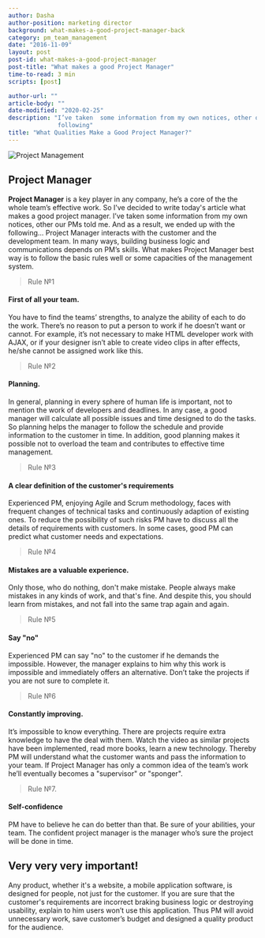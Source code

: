 ```yaml
---
author: Dasha
author-position: marketing director
background: what-makes-a-good-project-manager-back
category: pm_team_management
date: "2016-11-09"
layout: post
post-id: what-makes-a-good-project-manager
post-title: "What makes a good Project Manager"
time-to-read: 3 min
scripts: [post]

author-url: ""
article-body: ""
date-modified: "2020-02-25"
description: "I’ve taken  some information from my own notices, other our PMs told me. And as a result, we ended up with the
              following"
title: "What Qualities Make a Good Project Manager?"
---
```


![Project Management](https://i.imgur.com/QGz6Pg6.jpg)

## Project Manager

**Project Manager** is a key player in any company, he’s a core of the the whole team’s effective work. So I’ve decided to write today's article what makes a good project manager. I’ve taken  some information from my own notices, other our PMs told me. And as a result, we ended up with the following...
Project Manager interacts with the customer and the development team. In many ways, building business logic and communications depends on PM’s skills. What makes Project Manager best way is to follow the basic rules well or some capacities of the management system.

> Rule №1

#### First of all your team.
You have to find the teams’ strengths, to analyze the ability of each to do the work. There’s no reason to put a person to work if he doesn’t want or cannot. For example, it’s not necessary to make HTML developer work with AJAX, or if your designer isn’t able to create video clips in after effects, he/she cannot be assigned work like this.

> Rule №2

#### Planning.
In general, planning in every sphere of human life is important, not to mention the work of developers and deadlines. In any case, a good manager will calculate all possible issues and time designed to do the tasks. So planning helps the manager to follow the schedule and provide information to the customer in time. In addition, good planning makes it possible not to overload the team and contributes to effective time management.

> Rule №3

#### A clear definition of the customer's requirements
Experienced PM, enjoying Agile and Scrum methodology, faces with frequent changes of technical tasks and continuously adaption of existing ones. To reduce the possibility of such risks PM have to discuss all the details of requirements with customers. In some cases, good PM can predict what customer needs and expectations.

> Rule №4

#### Mistakes are a valuable experience.
Only those, who do nothing, don't make mistake. People always make mistakes in any kinds of work, and that's fine. And despite this, you should learn from mistakes, and not fall into the same trap again and again.

> Rule №5

#### Say "no"
Experienced PM can say "no" to the customer if he demands the impossible. However, the manager explains to him why this work is impossible and immediately offers an alternative. Don’t take the projects if you are not sure to complete it.

> Rule №6

#### Constantly improving.
It’s impossible to know everything. There are projects require extra knowledge to have the deal with them.  Watch the video as similar projects have been implemented, read more books, learn a new technology. Thereby PM will understand what the customer wants and pass the information to your team. If Project Manager has only a common idea of the team’s work he’ll eventually becomes a "supervisor" or "sponger".

> Rule №7.

#### Self-confidence
PM have to believe he can do better than that. Be sure of your abilities, your team. The confident project manager is the manager who’s sure the project will be done in time.

## Very very very important!
Any product, whether it's a website, a mobile application software, is designed for people, not just for the customer. If you are sure that the customer's requirements are incorrect braking business logic or destroying usability,  explain to him users won’t use this application. Thus PM will avoid unnecessary work, save customer’s budget and designed a quality product for the audience.
